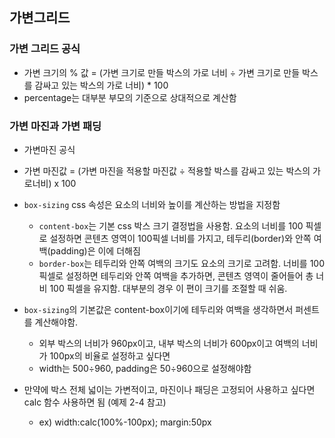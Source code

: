 ## 가변그리드

### 가변 그리드 공식

- 가변 크기의 % 값 = (가변 크기로 만들 박스의 가로 너비 ÷ 가변 크기로 만들 박스를 감싸고 있는 박스의 가로 너비) \* 100
- percentage는 대부분 부모의 기준으로 상대적으로 계산함

### 가변 마진과 가변 패딩

- 가변마진 공식
- 가변 마진값 = (가변 마진을 적용할 마진값 ÷ 적용할 박스를 감싸고 있는 박스의 가로너비) x 100

- `box-sizing` css 속성은 요소의 너비와 높이를 계산하는 방법을 지정함

  - `content-box`는 기본 css 박스 크기 결정법을 사용함. 요소의 너비를 100 픽셀로 설정하면 콘텐츠 영역이 100픽셀 너비를 가지고, 테두리(border)와 안쪽 여백(padding)은 이에 더해짐
  - `border-box`는 테두리와 안쪽 여백의 크기도 요소의 크기로 고려함. 너비를 100 픽셀로 설정하면 테두리와 안쪽 여백을 추가하면, 콘텐츠 영역이 줄어들어 총 너비 100 픽셀을 유지함. 대부분의 경우 이 편이 크기를 조절할 때 쉬움.

- `box-sizing`의 기본값은 content-box이기에 테두리와 여백을 생각하면서 퍼센트를 계산해야함.

  - 외부 박스의 너비가 960px이고, 내부 박스의 너비가 600px이고 여백의 너비가 100px의 비율로 설정하고 싶다면
  - width는 500÷960, padding은 50÷960으로 설정해야함

- 만약에 박스 전체 넓이는 가변적이고, 마진이나 패딩은 고정되어 사용하고 싶다면 calc 함수 사용하면 됨 (예제 2-4 참고)
  - ex) width:calc(100%-100px); margin:50px
